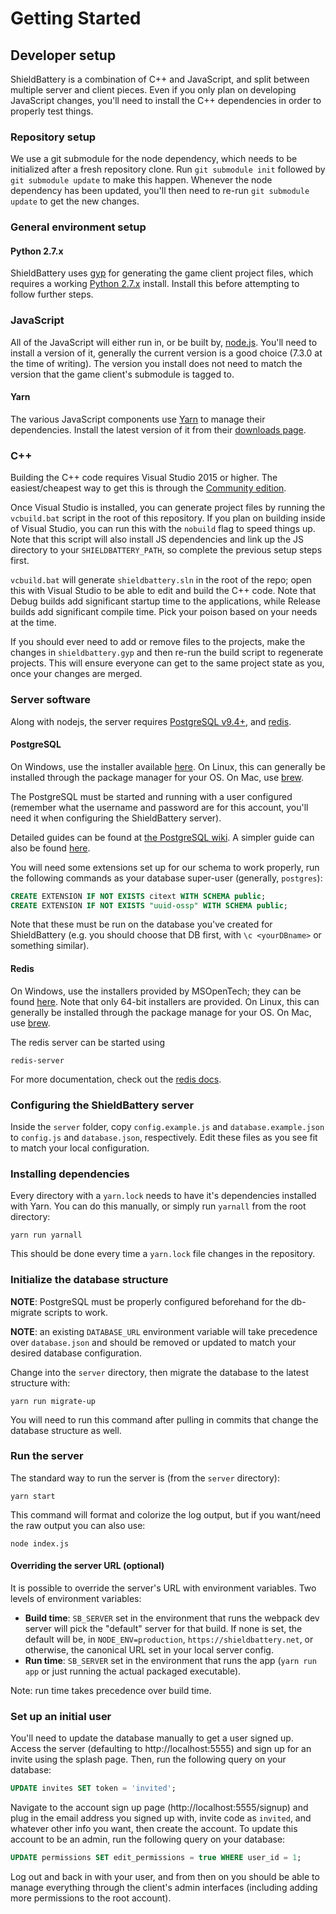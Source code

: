 # Getting Started

## Developer setup

ShieldBattery is a combination of C++ and JavaScript, and split between multiple server and client
pieces. Even if you only plan on developing JavaScript changes, you'll need to install the C++
dependencies in order to properly test things.

### Repository setup

We use a git submodule for the node dependency, which needs to be initialized after a fresh
repository clone. Run `git submodule init` followed by `git submodule update` to make this happen.
Whenever the node dependency has been updated, you'll then need to re-run `git submodule update` to
get the new changes.

### General environment setup

#### Python 2.7.x

ShieldBattery uses [gyp](https://gyp.gsrc.io/) for generating the game client project files, which
requires a working [Python 2.7.x](http://www.python.org/download/) install. Install this before
attempting to follow further steps.

### JavaScript

All of the JavaScript will either run in, or be built by, [node.js](https://nodejs.org). You'll need
to install a version of it, generally the current version is a good choice (7.3.0 at the time of
writing). The version you install does not need to match the version that the game client's
submodule is tagged to.

#### Yarn

The various JavaScript components use [Yarn](https://yarnpkg.com/) to manage their dependencies.
Install the latest version of it from their [downloads page](https://yarnpkg.com/en/docs/install).

### C++

Building the C++ code requires Visual Studio 2015 or higher. The easiest/cheapest way to get this
is through the
[Community edition](https://www.visualstudio.com/en-us/downloads/download-visual-studio-vs.aspx).

Once Visual Studio is installed, you can generate project files by running the `vcbuild.bat` script in the
root of this repository. If you plan on building inside of Visual Studio, you can run this with the
`nobuild` flag to speed things up. Note that this script will also install JS dependencies and link up
the JS directory to your `SHIELDBATTERY_PATH`, so complete the previous setup steps first.

`vcbuild.bat` will generate `shieldbattery.sln` in the root of the repo; open this with Visual Studio to be
able to edit and build the C++ code. Note that Debug builds add significant startup time to the
applications, while Release builds add significant compile time. Pick your poison based on your needs at the
time.

If you should ever need to add or remove files to the projects, make the changes in `shieldbattery.gyp` and
then re-run the build script to regenerate projects. This will ensure everyone can get to the same project
state as you, once your changes are merged.

### Server software

Along with nodejs, the server requires [PostgreSQL v9.4+](http://postgresql.org), and
[redis](http://redis.io).

#### PostgreSQL

On Windows, use the installer available [here](http://www.postgresql.org/download/windows/). On
Linux, this can generally be installed through the package manager for your OS. On Mac, use
[brew](http://brew.sh).

The PostgreSQL must be started and running with a user configured (remember what the username and
password are for this account, you'll need it when configuring the ShieldBattery server).

Detailed guides can be found at
[the PostgreSQL wiki](https://wiki.postgresql.org/wiki/Detailed_installation_guides). A simpler
guide can also be found
[here](http://www.thegeekstuff.com/2009/04/linux-postgresql-install-and-configure-from-source/).

You will need some extensions set up for our schema to work properly, run the following commands
as your database super-user (generally, `postgres`):

```sql
CREATE EXTENSION IF NOT EXISTS citext WITH SCHEMA public;
CREATE EXTENSION IF NOT EXISTS "uuid-ossp" WITH SCHEMA public;
```

Note that these must be run on the database you've created for ShieldBattery (e.g. you should
choose that DB first, with `\c <yourDBname>` or something similar).

#### Redis

On Windows, use the installers provided by MSOpenTech; they can be found [here](https://github.com/MSOpenTech/redis/releases). Note that only 64-bit installers are provided.
On Linux, this can generally be installed through the package manage for your OS. On Mac, use
[brew](http://brew.sh).

The redis server can be started using

```
redis-server
```

For more documentation, check out the [redis docs](http://redis.io/documentation).

### Configuring the ShieldBattery server

Inside the `server` folder, copy `config.example.js` and `database.example.json` to `config.js` and
`database.json`, respectively. Edit these files as you see fit to match your local configuration.

### Installing dependencies

Every directory with a `yarn.lock` needs to have it's dependencies installed with Yarn. You can do
this manually, or simply run `yarnall` from the root directory:

```
yarn run yarnall
```

This should be done every time a `yarn.lock` file changes in the repository.

### Initialize the database structure

**NOTE**: PostgreSQL must be properly configured beforehand for the db-migrate scripts to work.

**NOTE**: an existing `DATABASE_URL` environment variable will take precedence over `database.json`
and should be removed or updated to match your desired database configuration.

Change into the `server` directory, then migrate the database to the latest structure with:

```
yarn run migrate-up
```

You will need to run this command after pulling in commits that change the database structure as
well.

### Run the server

The standard way to run the server is (from the `server` directory):

```
yarn start
```

This command will format and colorize the log output, but if you want/need the raw output you can
also use:

```
node index.js
```

#### Overriding the server URL (optional)

It is possible to override the server's URL with environment variables. Two levels of environment variables:
- **Build time**: `SB_SERVER` set in the environment that runs the webpack dev server will pick the
"default" server for that build. If none is set, the default will be, in `NODE_ENV=production`,
`https://shieldbattery.net`, or otherwise, the canonical URL set in your local server config.
- **Run time**: `SB_SERVER` set in the environment that runs the app (`yarn run app` or just running the
actual packaged executable).

Note: run time takes precedence over build time.

### Set up an initial user

You'll need to update the database manually to get a user signed up. Access the server (defaulting
to http://localhost:5555) and sign up for an invite using the splash page. Then, run the following
query on your database:

```sql
UPDATE invites SET token = 'invited';
```

Navigate to the account sign up page (http://localhost:5555/signup) and plug in the email address
you signed up with, invite code as `invited`, and whatever other info you want, then create the
account. To update this account to be an admin, run the following query on your database:

```sql
UPDATE permissions SET edit_permissions = true WHERE user_id = 1;
```

Log out and back in with your user, and from then on you should be able to manage everything through
the client's admin interfaces (including adding more permissions to the root account).
